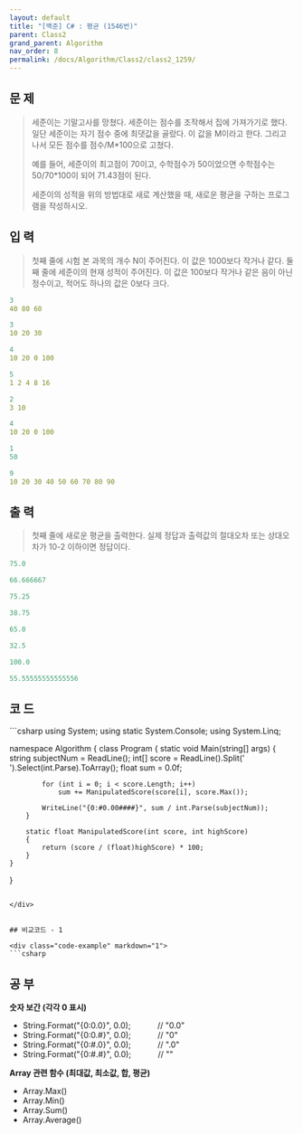 ```yaml
---
layout: default
title: "[백준] C# : 평균 (1546번)"
parent: Class2
grand_parent: Algorithm
nav_order: 8
permalink: /docs/Algorithm/Class2/class2_1259/
---
```


## 문 제

> 세준이는 기말고사를 망쳤다. 세준이는 점수를 조작해서 집에 가져가기로 했다. 일단 세준이는 자기 점수 중에 최댓값을 골랐다. 이 값을 M이라고 한다. 그리고 나서 모든 점수를 점수/M\*100으로 고쳤다.
>
> 예를 들어, 세준이의 최고점이 70이고, 수학점수가 50이었으면 수학점수는 50/70\*100이 되어 71.43점이 된다.
>
> 세준이의 성적을 위의 방법대로 새로 계산했을 때, 새로운 평균을 구하는 프로그램을 작성하시오.

## 입 력

> 첫째 줄에 시험 본 과목의 개수 N이 주어진다. 이 값은 1000보다 작거나 같다. 둘째 줄에 세준이의 현재 성적이 주어진다. 이 값은 100보다 작거나 같은 음이 아닌 정수이고, 적어도 하나의 값은 0보다 크다.

```yaml
3
40 80 60
```

```yaml
3
10 20 30
```

```yaml
4
10 20 0 100
```

```yaml
5
1 2 4 8 16
```

```yaml
2
3 10
```

```yaml
4
10 20 0 100
```

```yaml
1
50
```

```yaml
9
10 20 30 40 50 60 70 80 90
```

## 출 력

> 첫째 줄에 새로운 평균을 출력한다. 실제 정답과 출력값의 절대오차 또는 상대오차가 10-2 이하이면 정답이다.

```yaml
75.0
```

```yaml
66.666667
```

```yaml
75.25
```

```yaml
38.75
```

```yaml
65.0
```

```yaml
32.5
```

```yaml
100.0
```

```yaml
55.55555555555556
```

## 코 드

<div class="code-example" markdown="1">
```csharp
using System;
using static System.Console;
using System.Linq;

namespace Algorithm
{
class Program
{
static void Main(string[] args)
{
string subjectNum = ReadLine();
int[] score = ReadLine().Split(' ').Select(int.Parse).ToArray();
float sum = 0.0f;

            for (int i = 0; i < score.Length; i++)
                sum += ManipulatedScore(score[i], score.Max());

            WriteLine("{0:#0.00####}", sum / int.Parse(subjectNum));
        }

        static float ManipulatedScore(int score, int highScore)
        {
            return (score / (float)highScore) * 100;
        }
    }

}

````

</div>


## 비교코드 - 1

<div class="code-example" markdown="1">
```csharp
````

</div>

## 공 부

**숫자 보간 (각각 0 표시)**

- String.Format("{0:0.0}", 0.0);            // "0.0"
- String.Format("{0:0.#}", 0.0);            // "0"
- String.Format("{0:#.0}", 0.0);            // ".0"
- String.Format("{0:#.#}", 0.0);            // ""

**Array 관련 함수 (최대값, 최소값, 합, 평균)**

- Array.Max()
- Array.Min()
- Array.Sum()
- Array.Average()
